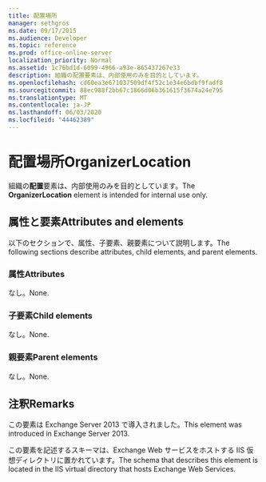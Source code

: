 ```yaml
---
title: 配置場所
manager: sethgros
ms.date: 09/17/2015
ms.audience: Developer
ms.topic: reference
ms.prod: office-online-server
localization_priority: Normal
ms.assetid: 1c76bd1d-6099-4966-a93e-865437267e33
description: 組織の配置要素は、内部使用のみを目的としています。
ms.openlocfilehash: cd60ea3e671037509df4f52c1e34e6bdbf9fadf8
ms.sourcegitcommit: 88ec988f2bb67c1866d06b361615f3674a24e795
ms.translationtype: MT
ms.contentlocale: ja-JP
ms.lasthandoff: 06/03/2020
ms.locfileid: "44462389"
---
```

# <a name="organizerlocation"></a><span data-ttu-id="0e062-103">配置場所</span><span class="sxs-lookup"><span data-stu-id="0e062-103">OrganizerLocation</span></span>

<span data-ttu-id="0e062-104">組織の**配置**要素は、内部使用のみを目的としています。</span><span class="sxs-lookup"><span data-stu-id="0e062-104">The **OrganizerLocation** element is intended for internal use only.</span></span> 

## <a name="attributes-and-elements"></a><span data-ttu-id="0e062-105">属性と要素</span><span class="sxs-lookup"><span data-stu-id="0e062-105">Attributes and elements</span></span>

<span data-ttu-id="0e062-106">以下のセクションで、属性、子要素、親要素について説明します。</span><span class="sxs-lookup"><span data-stu-id="0e062-106">The following sections describe attributes, child elements, and parent elements.</span></span>
  
### <a name="attributes"></a><span data-ttu-id="0e062-107">属性</span><span class="sxs-lookup"><span data-stu-id="0e062-107">Attributes</span></span>

<span data-ttu-id="0e062-108">なし。</span><span class="sxs-lookup"><span data-stu-id="0e062-108">None.</span></span>
  
### <a name="child-elements"></a><span data-ttu-id="0e062-109">子要素</span><span class="sxs-lookup"><span data-stu-id="0e062-109">Child elements</span></span>

<span data-ttu-id="0e062-110">なし。</span><span class="sxs-lookup"><span data-stu-id="0e062-110">None.</span></span>
  
### <a name="parent-elements"></a><span data-ttu-id="0e062-111">親要素</span><span class="sxs-lookup"><span data-stu-id="0e062-111">Parent elements</span></span>

<span data-ttu-id="0e062-112">なし。</span><span class="sxs-lookup"><span data-stu-id="0e062-112">None.</span></span>
  
## <a name="remarks"></a><span data-ttu-id="0e062-113">注釈</span><span class="sxs-lookup"><span data-stu-id="0e062-113">Remarks</span></span>

<span data-ttu-id="0e062-114">この要素は Exchange Server 2013 で導入されました。</span><span class="sxs-lookup"><span data-stu-id="0e062-114">This element was introduced in Exchange Server 2013.</span></span>
  
<span data-ttu-id="0e062-115">この要素を記述するスキーマは、Exchange Web サービスをホストする IIS 仮想ディレクトリに置かれています。</span><span class="sxs-lookup"><span data-stu-id="0e062-115">The schema that describes this element is located in the IIS virtual directory that hosts Exchange Web Services.</span></span>
  

